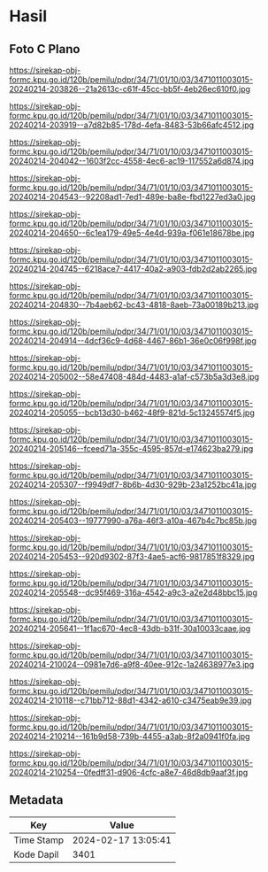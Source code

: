 # Hasil

## Foto C Plano

https://sirekap-obj-formc.kpu.go.id/120b/pemilu/pdpr/34/71/01/10/03/3471011003015-20240214-203826--21a2613c-c61f-45cc-bb5f-4eb26ec610f0.jpg

https://sirekap-obj-formc.kpu.go.id/120b/pemilu/pdpr/34/71/01/10/03/3471011003015-20240214-203919--a7d82b85-178d-4efa-8483-53b66afc4512.jpg

https://sirekap-obj-formc.kpu.go.id/120b/pemilu/pdpr/34/71/01/10/03/3471011003015-20240214-204042--1603f2cc-4558-4ec6-ac19-117552a6d874.jpg

https://sirekap-obj-formc.kpu.go.id/120b/pemilu/pdpr/34/71/01/10/03/3471011003015-20240214-204543--92208ad1-7ed1-489e-ba8e-fbd1227ed3a0.jpg

https://sirekap-obj-formc.kpu.go.id/120b/pemilu/pdpr/34/71/01/10/03/3471011003015-20240214-204650--6c1ea179-49e5-4e4d-939a-f061e18678be.jpg

https://sirekap-obj-formc.kpu.go.id/120b/pemilu/pdpr/34/71/01/10/03/3471011003015-20240214-204745--6218ace7-4417-40a2-a903-fdb2d2ab2265.jpg

https://sirekap-obj-formc.kpu.go.id/120b/pemilu/pdpr/34/71/01/10/03/3471011003015-20240214-204830--7b4aeb62-bc43-4818-8aeb-73a00189b213.jpg

https://sirekap-obj-formc.kpu.go.id/120b/pemilu/pdpr/34/71/01/10/03/3471011003015-20240214-204914--4dcf36c9-4d68-4467-86b1-36e0c06f998f.jpg

https://sirekap-obj-formc.kpu.go.id/120b/pemilu/pdpr/34/71/01/10/03/3471011003015-20240214-205002--58e47408-484d-4483-a1af-c573b5a3d3e8.jpg

https://sirekap-obj-formc.kpu.go.id/120b/pemilu/pdpr/34/71/01/10/03/3471011003015-20240214-205055--bcb13d30-b462-48f9-821d-5c13245574f5.jpg

https://sirekap-obj-formc.kpu.go.id/120b/pemilu/pdpr/34/71/01/10/03/3471011003015-20240214-205146--fceed71a-355c-4595-857d-e174623ba279.jpg

https://sirekap-obj-formc.kpu.go.id/120b/pemilu/pdpr/34/71/01/10/03/3471011003015-20240214-205307--f9949df7-8b6b-4d30-929b-23a1252bc41a.jpg

https://sirekap-obj-formc.kpu.go.id/120b/pemilu/pdpr/34/71/01/10/03/3471011003015-20240214-205403--19777990-a76a-46f3-a10a-467b4c7bc85b.jpg

https://sirekap-obj-formc.kpu.go.id/120b/pemilu/pdpr/34/71/01/10/03/3471011003015-20240214-205453--920d9302-87f3-4ae5-acf6-9817851f8329.jpg

https://sirekap-obj-formc.kpu.go.id/120b/pemilu/pdpr/34/71/01/10/03/3471011003015-20240214-205548--dc95f469-316a-4542-a9c3-a2e2d48bbc15.jpg

https://sirekap-obj-formc.kpu.go.id/120b/pemilu/pdpr/34/71/01/10/03/3471011003015-20240214-205641--1f1ac670-4ec8-43db-b31f-30a10033caae.jpg

https://sirekap-obj-formc.kpu.go.id/120b/pemilu/pdpr/34/71/01/10/03/3471011003015-20240214-210024--0981e7d6-a9f8-40ee-912c-1a24638977e3.jpg

https://sirekap-obj-formc.kpu.go.id/120b/pemilu/pdpr/34/71/01/10/03/3471011003015-20240214-210118--c71bb712-88d1-4342-a610-c3475eab9e39.jpg

https://sirekap-obj-formc.kpu.go.id/120b/pemilu/pdpr/34/71/01/10/03/3471011003015-20240214-210214--161b9d58-739b-4455-a3ab-8f2a0941f0fa.jpg

https://sirekap-obj-formc.kpu.go.id/120b/pemilu/pdpr/34/71/01/10/03/3471011003015-20240214-210254--0fedff31-d906-4cfc-a8e7-46d8db9aaf3f.jpg


## Metadata

| Key        | Value               |
| ---------- | ------------------- |
| Time Stamp | 2024-02-17 13:05:41 |
| Kode Dapil | 3401                |



